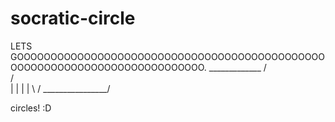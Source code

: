 # socratic-circle

LETS GOOOOOOOOOOOOOOOOOOOOOOOOOOOOOOOOOOOOOOOOOOOOOOOOOOOOOOOOOOOOOOOOOOOOOOOOOOO. 
    _____________
  /               \
 /                  \
|                    |
|                    |
 \                  /
  \________________/  

  circles! :D
